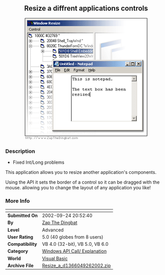 ﻿<div align="center">

## Resize a diffrent applications controls

<img src="PIC20029241641463376.gif">
</div>

### Description

* Fixed Int/Long problems

This application allows you to resize another application's components.

Using the API it sets the border of a control so it can be dragged with the mouse. allowing you to change the layout of any application you like!
 
### More Info
 


<span>             |<span>
---                |---
**Submitted On**   |2002-09-24 20:52:40
**By**             |[Zap The Dingbat](https://github.com/Planet-Source-Code/PSCIndex/blob/master/ByAuthor/zap-the-dingbat.md)
**Level**          |Advanced
**User Rating**    |5.0 (40 globes from 8 users)
**Compatibility**  |VB 4\.0 \(32\-bit\), VB 5\.0, VB 6\.0
**Category**       |[Windows API Call/ Explanation](https://github.com/Planet-Source-Code/PSCIndex/blob/master/ByCategory/windows-api-call-explanation__1-39.md)
**World**          |[Visual Basic](https://github.com/Planet-Source-Code/PSCIndex/blob/master/ByWorld/visual-basic.md)
**Archive File**   |[Resize\_a\_d1366049262002\.zip](https://github.com/Planet-Source-Code/zap-the-dingbat-resize-a-diffrent-applications-controls__1-39236/archive/master.zip)








